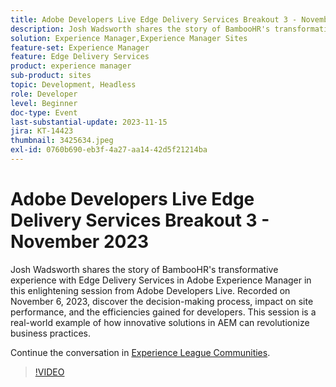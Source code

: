 ```yaml
---
title: Adobe Developers Live Edge Delivery Services Breakout 3 - November 2023
description: Josh Wadsworth shares the story of BambooHR's transformative experience with Edge Delivery Services in Adobe Experience Manager in this enlightening session from Adobe Developers Live. Recorded on November 6, 2023, discover the decision-making process, impact on site performance, and the efficiencies gained for developers. This session is a real-world example of how innovative solutions in AEM can revolutionize business practices.
solution: Experience Manager,Experience Manager Sites
feature-set: Experience Manager
feature: Edge Delivery Services
product: experience manager
sub-product: sites
topic: Development, Headless
role: Developer
level: Beginner
doc-type: Event
last-substantial-update: 2023-11-15
jira: KT-14423
thumbnail: 3425634.jpeg
exl-id: 0760b690-eb3f-4a27-aa14-42d5f21214ba
---
```

# Adobe Developers Live Edge Delivery Services Breakout 3 - November 2023

Josh Wadsworth shares the story of BambooHR's transformative experience with Edge Delivery Services in Adobe Experience Manager in this enlightening session from Adobe Developers Live. Recorded on November 6, 2023, discover the decision-making process, impact on site performance, and the efficiencies gained for developers. This session is a real-world example of how innovative solutions in AEM can revolutionize business practices.

Continue the conversation in [Experience League Communities](https://adobe.ly/3rD9rMV).

>[!VIDEO](https://video.tv.adobe.com/v/3425634/?learn=on)
